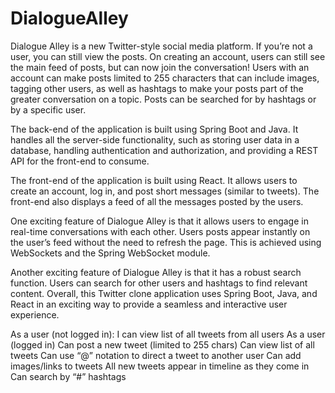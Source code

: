 # DialogueAlley

Dialogue Alley is a new Twitter-style social media platform. If you’re not a user, you can still view the posts. On creating an account, users can still see the main feed of posts, but can now join the conversation! Users with an account can make posts limited to 255 characters that can include images, tagging other users, as well as hashtags to make your posts part of the greater conversation on a topic.  Posts can be searched for by hashtags or by a specific user. 

The back-end of the application is built using Spring Boot and Java. It handles all the server-side functionality, such as storing user data in a database, handling authentication and authorization, and providing a REST API for the front-end to consume.

The front-end of the application is built using React. It allows users to create an account, log in, and post short messages (similar to tweets). The front-end also displays a feed of all the messages posted by the users.

One exciting feature of Dialogue Alley is that it allows users to engage in real-time conversations with each other. Users posts appear instantly on the user’s feed without the need to refresh the page. This is achieved using WebSockets and the Spring WebSocket module.

Another exciting feature of Dialogue Alley is that it has a robust search function. Users can search for other users and hashtags to find relevant content.
Overall, this Twitter clone application uses Spring Boot, Java, and React in an exciting way to provide a seamless and interactive user experience.

As a user (not logged in):
I can view list of all tweets from all users
As a user (logged in)
Can post a new tweet (limited to 255 chars)
Can view list of all tweets
Can use “@” notation to direct a tweet to another user
Can add images/links to tweets
All new tweets appear in timeline as they come in
Can search by “#” hashtags
